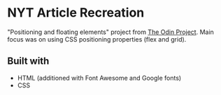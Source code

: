 # NYT Article Recreation

"Positioning and floating elements" project from [The Odin Project](https://www.theodinproject.com/courses/html5-and-css3/lessons/positioning-and-floating-elements).
Main focus was on using CSS positioning properties (flex and grid).

## Built with

* HTML (additioned with Font Awesome and Google fonts)
* CSS